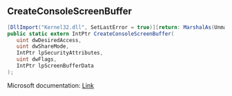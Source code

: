 ## CreateConsoleScreenBuffer

```csharp
[DllImport("Kernel32.dll", SetLastError = true)][return: MarshalAs(UnmanagedType.Bool)]
public static extern IntPtr CreateConsoleScreenBuffer(
   uint dwDesiredAccess,
   uint dwShareMode,
   IntPtr lpSecurityAttributes,
   uint dwFlags,
   IntPtr lpScreenBufferData
);
```

Microsoft documentation: [Link](https://docs.microsoft.com/en-us/windows/console/createconsolescreenbuffer)

